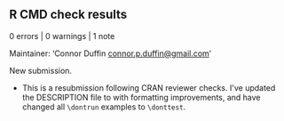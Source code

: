 ## R CMD check results

0 errors | 0 warnings | 1 note

Maintainer: ‘Connor Duffin <connor.p.duffin@gmail.com>’

New submission.

* This is a resubmission following CRAN reviewer checks. I've updated the
  DESCRIPTION file to with formatting improvements, and have changed all
  `\dontrun` examples to `\donttest`.
